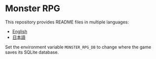 # Monster RPG

This repository provides README files in multiple languages:

- [English](backend/README/README_EN.md)
- [日本語](backend/README/README_JA.md)

Set the environment variable `MONSTER_RPG_DB` to change where the game saves
its SQLite database.

